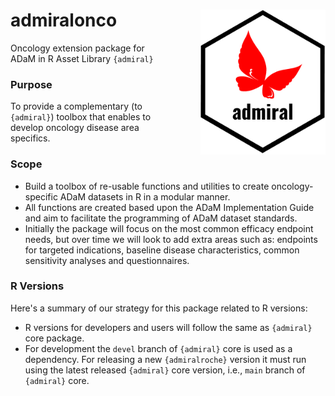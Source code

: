 # admiralonco <img src="man/figures/logo.png" align="right" width="200" style="margin-left:50px;"/>
Oncology extension package for ADaM in R Asset Library `{admiral}`

### Purpose

To provide a complementary (to `{admiral}`) toolbox that enables to develop oncology disease area specifics.

### Scope

* Build a toolbox of re-usable functions and utilities to create oncology-specific ADaM datasets in R in a modular manner.
* All functions are created based upon the ADaM Implementation Guide and aim to facilitate the programming of ADaM dataset standards.
* Initially the package will focus on the most common efficacy endpoint needs, but over time we will look to add extra areas such as:
endpoints for targeted indications, baseline disease characteristics, common sensitivity analyses and questionnaires.

### R Versions

Here's a summary of our strategy for this package related to R versions:
- R versions for developers and users will follow the same as `{admiral}` core package.
- For development the `devel` branch of `{admiral}` core is used as a dependency. For releasing a new `{admiralroche}` version it 
must run using the latest released `{admiral}` core version, i.e., `main` branch of `{admiral}` core.
